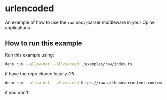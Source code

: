 # urlencoded

An example of how to use the `raw` body-parser middleware in your Opine
applications.

## How to run this example

Run this example using:

```bash
deno run --allow-net --allow-read ./examples/raw/index.ts
```

if have the repo cloned locally _OR_

```bash
deno run --allow-net --allow-read https://raw.githubusercontent.com/cmorten/opine/main/examples/raw/index.ts
```

if you don't!
